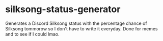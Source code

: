 # silksong-status-generator
Generates a Discord Silksong status with the percentage chance of Silksong tommorow so I don't have to write it everyday.
Done for memes and to see if I could lmao.
